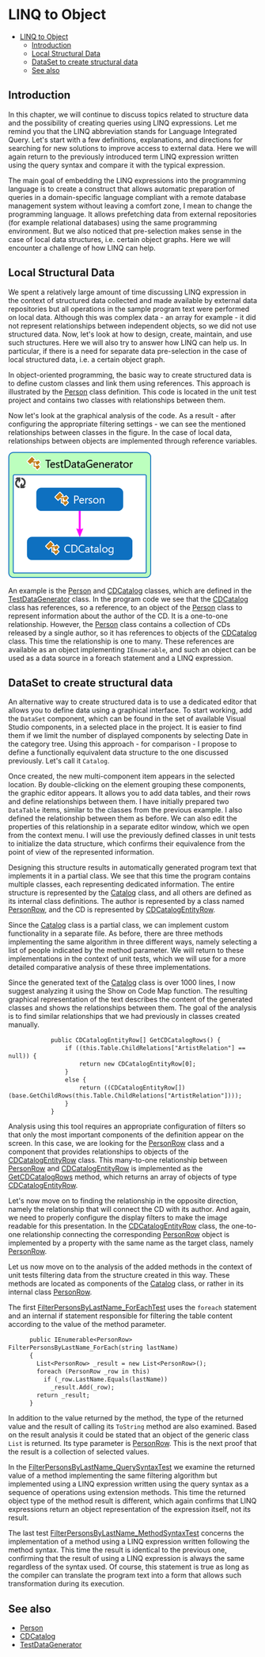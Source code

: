 <!--
//________________________________________________________________________________________________________________
//  Copyright (C) 2024, Mariusz Postol LODZ POLAND.
//
//  To be in touch join the community by pressing the `Watch` button and get started commenting using the 
// discussion panel at https://github.com/mpostol/TP/discussions/182
//
//  by introducing yourself and telling us what you do with this community.
//________________________________________________________________________________________________________________
-->

# LINQ to Object

- [LINQ to Object](#linq-to-object)
  - [Introduction](#introduction)
  - [Local Structural Data](#local-structural-data)
  - [DataSet to create structural data](#dataset-to-create-structural-data)
  - [See also](#see-also)

## Introduction

In this chapter, we will continue to discuss topics related to structure data and the possibility of creating queries using LINQ expressions. Let me remind you that the LINQ abbreviation stands for Language Integrated Query. Let's start with a few definitions, explanations, and directions for searching for new solutions to improve access to external data. Here we will again return to the previously introduced term LINQ expression written using the query syntax and compare it with the typical expression.

The main goal of embedding the LINQ expressions into the programming language is to create a construct that allows automatic preparation of queries in a domain-specific language compliant with a remote database management system without leaving a comfort zone, I mean to change the programming language. It allows prefetching data from external repositories (for example relational databases) using the same programming environment. But we also noticed that pre-selection makes sense in the case of local data structures, i.e. certain object graphs. Here we will encounter a challenge of how LINQ can help.

## Local Structural Data

We spent a relatively large amount of time discussing LINQ expression in the context of structured data collected and made available by external data repositories but all operations in the sample program text were performed on local data. Although this was complex data - an array for example - it did not represent relationships between independent objects, so we did not use structured data. Now, let's look at how to design, create, maintain, and use such structures. Here we will also try to answer how LINQ can help us. In particular, if there is a need for separate data pre-selection in the case of local structured data, i.e. a certain object graph.

In object-oriented programming, the basic way to create structured data is to define custom classes and link them using references. This approach is illustrated by the [Person][Person] class definition. This code is located in the unit test project and contains two classes with relationships between them.

Now let's look at the graphical analysis of the code. As a result - after configuring the appropriate filtering settings - we can see the mentioned relationships between classes in the figure. In the case of local data, relationships between objects are implemented through reference variables.

![PersonCodeMap](../.Media/PersonCodeMap.png)

An example is the [Person][Person] and [CDCatalog][CDCatalog] classes, which are defined in the [TestDataGenerator][TestDataGenerator] class. In the program code we see that the [CDCatalog][CDCatalog] class has references, so a reference, to an object of the [Person][Person] class to represent information about the author of the CD. It is a one-to-one relationship. However, the [Person][Person] class contains a collection of CDs released by a single author, so it has references to objects of the [CDCatalog][CDCatalog] class. This time the relationship is one to many. These references are available as an object implementing `IEnumerable`, and such an object can be used as a data source in a foreach statement and a LINQ expression.

## DataSet to create structural data

An alternative way to create structured data is to use a dedicated editor that allows you to define data using a graphical interface. To start working, add the `DataSet` component, which can be found in the set of available Visual Studio components, in a selected place in the project. It is easier to find them if we limit the number of displayed components by selecting Date in the category tree. Using this approach - for comparison - I propose to define a functionally equivalent data structure to the one discussed previously. Let's call it `Catalog`.

Once created, the new multi-component item appears in the selected location. By double-clicking on the element grouping these components, the graphic editor appears. It allows you to add data tables, and their rows and define relationships between them. I have initially prepared two `DataTable` items, similar to the classes from the previous example. I also defined the relationship between them as before. We can also edit the properties of this relationship in a separate editor window, which we open from the context menu. I will use the previously defined classes in unit tests to initialize the data structure, which confirms their equivalence from the point of view of the represented information.

Designing this structure results in automatically generated program text that implements it in a partial class. We see that this time the program contains multiple classes, each representing dedicated information. The entire structure is represented by the [Catalog][CatalogDataSet] class, and all others are defined as its internal class definitions. The author is represented by a class named [PersonRow][PersonRow], and the CD is represented by [CDCatalogEntityRow][CDCatalogEntityRow].

Since the [Catalog][CatalogDataSet] class is a partial class, we can implement custom functionality in a separate file. As before, there are three methods implementing the same algorithm in three different ways, namely selecting a list of people indicated by the method parameter. We will return to these implementations in the context of unit tests, which we will use for a more detailed comparative analysis of these three implementations.

Since the generated text of the [Catalog][CatalogDataSet] class is over 1000 lines, I now suggest analyzing it using the Show on Code Map function. The resulting graphical representation of the text describes the content of the generated classes and shows the relationships between them. The goal of the analysis is to find similar relationships that we had previously in classes created manually.

``` CSharp
            public CDCatalogEntityRow[] GetCDCatalogRows() {
                if ((this.Table.ChildRelations["ArtistRelation"] == null)) {
                    return new CDCatalogEntityRow[0];
                }
                else {
                    return ((CDCatalogEntityRow[])(base.GetChildRows(this.Table.ChildRelations["ArtistRelation"])));
                }
            }
```

Analysis using this tool requires an appropriate configuration of filters so that only the most important components of the definition appear on the screen. In this case, we are looking for the [PersonRow][PersonRow] class and a component that provides relationships to objects of the [CDCatalogEntityRow][CDCatalogEntityRow] class. This many-to-one relationship between [PersonRow][PersonRow] and [CDCatalogEntityRow][CDCatalogEntityRow] is implemented as the [GetCDCatalogRows][GetCDCatalogRows] method, which returns an array of objects of type [CDCatalogEntityRow][CDCatalogEntityRow].

[GetCDCatalogRows]: LINQ%20to%20object/Catalog.Designer.cs#L1227-L1234

Let's now move on to finding the relationship in the opposite direction, namely the relationship that will connect the CD with its author. And again, we need to properly configure the display filters to make the image readable for this presentation. In the [CDCatalogEntityRow][CDCatalogEntityRow] class, the one-to-one relationship connecting the corresponding [PersonRow][PersonRow] object is implemented by a property with the same name as the target class, namely [PersonRow][PersonRow].

Let us now move on to the analysis of the added methods in the context of unit tests filtering data from the structure created in this way. These methods are located as components of the [Catalog][CatalogDataSet] class, or rather in its internal class [PersonRow][PersonRow].

The first [FilterPersonsByLastName_ForEachTest][FilterPersonsByLastName_ForEachTest] uses the `foreach` statement and an internal if statement responsible for filtering the table content according to the value of the method parameter.

``` CSharp
      public IEnumerable<PersonRow> FilterPersonsByLastName_ForEach(string lastName)
      {
        List<PersonRow> _result = new List<PersonRow>();
        foreach (PersonRow _row in this)
          if (_row.LastName.Equals(lastName))
            _result.Add(_row);
        return _result;
      }
```

In addition to the value returned by the method, the type of the returned value and the result of calling its `ToString` method are also examined. Based on the result analysis it could be stated that an object of the generic class `List` is returned. Its type parameter is [PersonRow][PersonRow]. This is the next proof that the result is a collection of selected values.

In the [FilterPersonsByLastName_QuerySyntaxTest][FilterPersonsByLastName_QuerySyntaxTest] we examine the returned value of a method implementing the same filtering algorithm but implemented using a LINQ expression written using the query syntax as a sequence of operations using extension methods. This time the returned object type of the method result is different, which again confirms that LINQ expressions return an object representation of the expression itself, not its result.

The last test [FilterPersonsByLastName_MethodSyntaxTest][FilterPersonsByLastName_MethodSyntaxTest] concerns the implementation of a method using a LINQ expression written following the method syntax. This time the result is identical to the previous one, confirming that the result of using a LINQ expression is always the same regardless of the syntax used. Of course, this statement is true as long as the compiler can translate the program text into a form that allows such transformation during its execution.

## See also

- [Person][Person]
- [CDCatalog][CDCatalog]
- [TestDataGenerator][TestDataGenerator]

[TestDataGenerator]: ../StructuralDataUnitTest/Instrumentation/TestDataGenerator.cs#L17-L73
[Person]: ../StructuralDataUnitTest/Instrumentation/TestDataGenerator.cs#L29-L47
[CDCatalog]: ../StructuralDataUnitTest/Instrumentation/TestDataGenerator.cs#L61-L72
[FilterPersonsByLastName_ForEachTest]:     ../StructuralDataUnitTest/LINQ_to_objectUnitTest.cs#L44-L57
[FilterPersonsByLastName_QuerySyntaxTest]: ../StructuralDataUnitTest/LINQ_to_objectUnitTest.cs#L60-L73
[FilterPersonsByLastName_MethodSyntaxTest]: ../StructuralDataUnitTest/LINQ_to_objectUnitTest.cs#L76-L89

[CatalogDataSet]: LINQ%20to%20object/Catalog.Designer.cs#L25-L1304
[PersonRow]: LINQ%20to%20object/Catalog.Designer.cs#L1136-L1235
[CDCatalogEntityRow]: LINQ%20to%20object/Catalog.Designer.cs#L959-L1131
